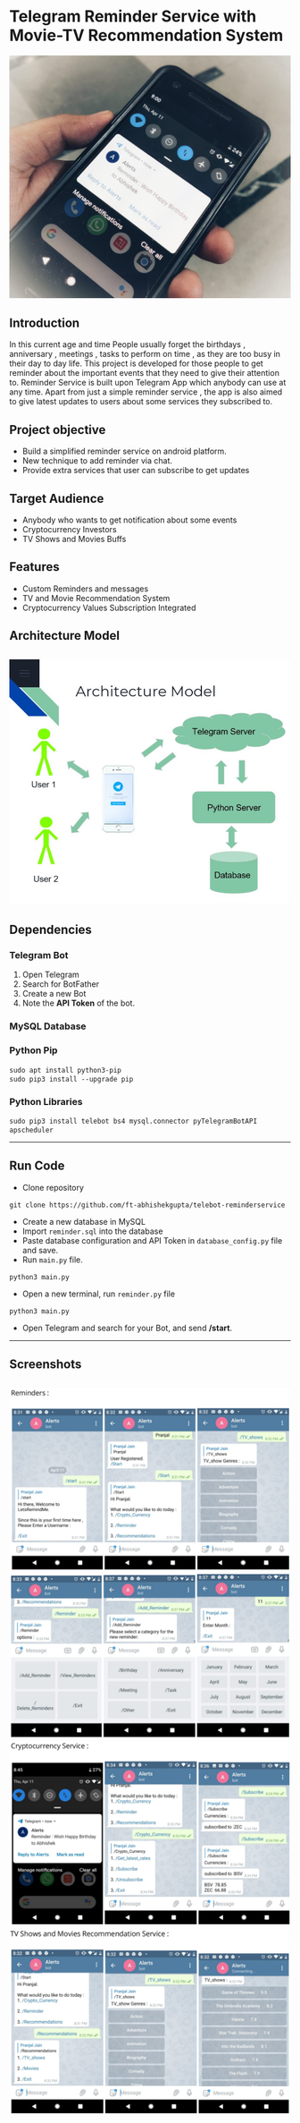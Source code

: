 # Telegram Reminder Service with Movie-TV Recommendation System
![](./images/Image.png)
## Introduction 
In this current age and time People usually forget the birthdays , anniversary , meetings , tasks to perform on time , as they are too busy in their day to day life. This project is developed for those people to get reminder about the important events that they need to give their attention to. Reminder Service is built upon Telegram App which anybody can use at any time. Apart from just a simple reminder service , the app is also aimed to give latest updates to users about some services they subscribed to. 
 
## Project objective 
* Build a simplified reminder service on android platform. 
* New technique to add reminder via chat. 
* Provide extra services that user can subscribe to get updates 
 
## Target Audience  
* Anybody who wants to get notification about some events 
* Cryptocurrency Investors 
* TV Shows and Movies Buffs 

## Features
* Custom Reminders and messages
* TV and Movie Recommendation System
* Cryptocurrency Values Subscription Integrated

## Architecture Model
![](./images/architecture.png)
---

## **Dependencies**
### Telegram Bot
1. Open Telegram
1. Search for BotFather
1. Create a new Bot
1. Note the **API Token** of the bot.

### MySQL Database
### Python Pip
```
sudo apt install python3-pip
sudo pip3 install --upgrade pip
```
### Python Libraries
```
sudo pip3 install telebot bs4 mysql.connector pyTelegramBotAPI apscheduler
```
---
## **Run Code**
* Clone repository 
```
git clone https://github.com/ft-abhishekgupta/telebot-reminderservice
```
* Create a new database in MySQL
* Import ```reminder.sql``` into the database
* Paste database configuration and API Token in ```database_config.py``` file and save.
* Run ```main.py``` file.
```
python3 main.py
```
* Open a new terminal, run ```reminder.py``` file
```
python3 main.py
```
* Open Telegram and search for your Bot, and send **/start**.
---
## Screenshots
![](./images/Screenshot1.png)
![](./images/Screenshot2.png)
![](./images/Screenshot3.png)
![](./images/Screenshot4.png)
---